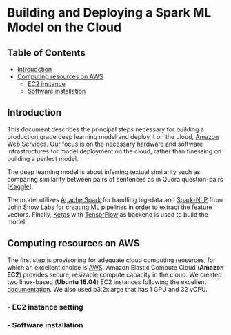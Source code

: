 # Building and Deploying a Spark ML Model on the Cloud
## Table of Contents  

* [Introudction](#ab)  
* [Computing resources on AWS](#ac) 
  * [EC2 instance](#ad)
  * [Software installation](#ae)

<a name = "ab"/>

## Introduction

This document describes the principal steps necessary for building a production grade deep learning model and deploy it on the cloud, [Amazon Web Services](https://aws.amazon.com/). Our focus is on the necessary hardware and software infrastructures for model deployment on the cloud, rather than finessing on building a perfect model. 

The deep learning model is about inferring textual similarity such as comparing similarity between pairs of sentences as in Quora question-pairs [[Kaggle](https://www.kaggle.com/c/quora-question-pairs)]. 

The model utilizes [Apache Spark](https://spark.apache.org/) for handling big-data and [Spark-NLP](https://github.com/JohnSnowLabs/spark-nlp) from [John Snow Labs](https://www.johnsnowlabs.com/) for creating ML pipelines in order to extract the feature vectors. Finally, [Keras](https://keras.io/) with [TensorFlow](https://www.tensorflow.org/) as backend is used to build the model. 

<a name ="ac"/>

## Computing resources on AWS

The first step is provisoning for adequate cloud computing reosurces, for which an excellent choice is [AWS](https://aws.amazon.com/). Amazon Elastic Compute Cloud (**Amazon EC2**) provides secure, resizable compute capacity in the cloud. We created two linux-based (**Ubuntu 18.04**) EC2 instances following the excellent [documentation](https://docs.aws.amazon.com/AWSEC2/latest/UserGuide/EC2_GetStarted.html#ec2-launch-instance). We also used p3.2xlarge that has 1 GPU and 32 vCPU.  
 
<a name = "ad"/>

### - EC2 instance setting
 
<a name ="ae"/>

### - Software installation

